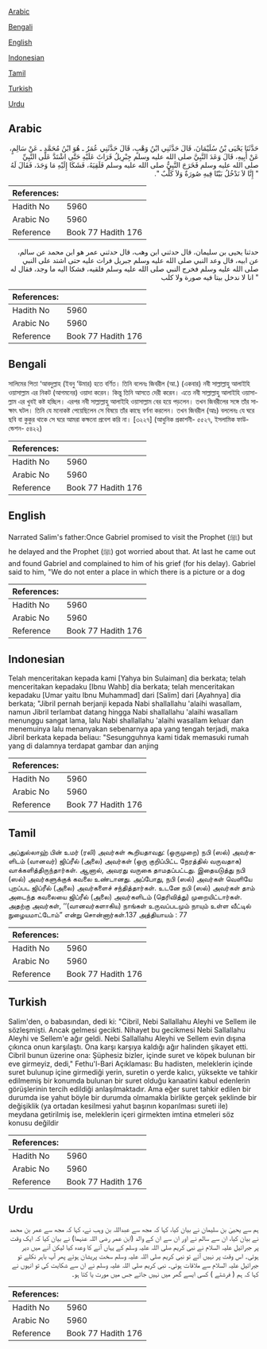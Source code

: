 [Arabic](#arabic)

[Bengali](#bengali)

[English](#english)

[Indonesian](#indonesian)

[Tamil](#tamil)

[Turkish](#turkish)

[Urdu](#urdu)

## Arabic


<div dir="rtl" lang="ar" style={{fontSize:'larger',backgroundColor:'#f8f9fa',padding:20}}>
حَدَّثَنَا يَحْيَى بْنُ سُلَيْمَانَ، قَالَ حَدَّثَنِي ابْنُ وَهْبٍ، قَالَ حَدَّثَنِي عُمَرُ ـ هُوَ ابْنُ مُحَمَّدٍ ـ عَنْ سَالِمٍ، عَنْ أَبِيهِ، قَالَ وَعَدَ النَّبِيَّ صلى الله عليه وسلم جِبْرِيلُ فَرَاثَ عَلَيْهِ حَتَّى اشْتَدَّ عَلَى النَّبِيِّ صلى الله عليه وسلم فَخَرَجَ النَّبِيُّ صلى الله عليه وسلم فَلَقِيَهُ، فَشَكَا إِلَيْهِ مَا وَجَدَ، فَقَالَ لَهُ ‏ "‏ إِنَّا لاَ نَدْخُلُ بَيْتًا فِيهِ صُورَةٌ وَلاَ كَلْبٌ ‏"‏‏.‏
</div>
<div style={{backgroundColor:'#f8f9fa',padding:20, marginBottom: 10}}><table> <thead> <tr> <th>References:</th> <th></th> </tr> </thead> <tbody><tr><td>Hadith No</td><td>5960</td></tr><tr><td>Arabic No</td><td>5960</td></tr><tr><td>Reference</td><td>Book 77 Hadith 176</td></tr></tbody></table></div>


<div dir="rtl" lang="ar" style={{fontSize:'larger',backgroundColor:'#f8f9fa',padding:20}}>
حدثنا يحيى بن سليمان، قال حدثني ابن وهب، قال حدثني عمر هو ابن محمد عن سالم، عن ابيه، قال وعد النبي صلى الله عليه وسلم جبريل فراث عليه حتى اشتد على النبي صلى الله عليه وسلم فخرج النبي صلى الله عليه وسلم فلقيه، فشكا اليه ما وجد، فقال له " انا لا ندخل بيتا فيه صورة ولا كلب
</div>
<div style={{backgroundColor:'#f8f9fa',padding:20, marginBottom: 10}}><table> <thead> <tr> <th>References:</th> <th></th> </tr> </thead> <tbody><tr><td>Hadith No</td><td>5960</td></tr><tr><td>Arabic No</td><td>5960</td></tr><tr><td>Reference</td><td>Book 77 Hadith 176</td></tr></tbody></table></div>

## Bengali


<div dir="ltr" lang="bn" style={{fontSize:'larger',backgroundColor:'#f8f9fa',padding:20}}>
সালিমের পিতা ‘আবদুল্লাহ (ইবনু ‘উমার) হতে বর্ণিত। তিনি বলেনঃ জিবরীল (আ.) (একবার) নবী সাল্লাল্লাহু আলাইহি ওয়াসাল্লাম এর নিকট (আগমনের) ওয়াদা করেন। কিন্তু তিনি আসতে দেরী করেন। এতে নবী সাল্লাল্লাহু আলাইহি ওয়াসাল্লাম এর খুবই কষ্ট হচ্ছিল। এরপর নবী সাল্লাল্লাহু আলাইহি ওয়াসাল্লাম বের হয়ে পড়লেন। তখন জিবরীলের সঙ্গে তাঁর সাক্ষাৎ ঘটল। তিনি যে মনোকষ্ট পেয়েছিলেন সে বিষয়ে তাঁর কাছে বর্ণনা করলেন। তখন জিবরীল (আঃ) বললেনঃ যে ঘরে ছবি বা কুকুর থাকে সে ঘরে আমরা কক্ষনো প্রবেশ করি না। [৩২২৭] (আধুনিক প্রকাশনী- ৫৫২৭, ইসলামিক ফাউন্ডেশন- ৫৪২২)
</div>
<div style={{backgroundColor:'#f8f9fa',padding:20, marginBottom: 10}}><table> <thead> <tr> <th>References:</th> <th></th> </tr> </thead> <tbody><tr><td>Hadith No</td><td>5960</td></tr><tr><td>Arabic No</td><td>5960</td></tr><tr><td>Reference</td><td>Book 77 Hadith 176</td></tr></tbody></table></div>

## English


<div dir="ltr" lang="en" style={{fontSize:'larger',backgroundColor:'#f8f9fa',padding:20}}>
Narrated Salim's father:Once Gabriel promised to visit the Prophet (ﷺ) but he delayed and the Prophet (ﷺ) got worried about that. At last he came out and found Gabriel and complained to him of his grief (for his delay). Gabriel said to him, "We do not enter a place in which there is a picture or a dog
</div>
<div style={{backgroundColor:'#f8f9fa',padding:20, marginBottom: 10}}><table> <thead> <tr> <th>References:</th> <th></th> </tr> </thead> <tbody><tr><td>Hadith No</td><td>5960</td></tr><tr><td>Arabic No</td><td>5960</td></tr><tr><td>Reference</td><td>Book 77 Hadith 176</td></tr></tbody></table></div>

## Indonesian


<div dir="ltr" lang="id" style={{fontSize:'larger',backgroundColor:'#f8f9fa',padding:20}}>
Telah menceritakan kepada kami [Yahya bin Sulaiman] dia berkata; telah menceritakan kepadaku [Ibnu Wahb] dia berkata; telah menceritakan kepadaku [Umar yaitu Ibnu Muhammad] dari [Salim] dari [Ayahnya] dia berkata; "Jibril pernah berjanji kepada Nabi shallallahu 'alaihi wasallam, namun Jibril terlambat datang hingga Nabi shallallahu 'alaihi wasallam menunggu sangat lama, lalu Nabi shallallahu 'alaihi wasallam keluar dan menemuinya lalu menanyakan sebenarnya apa yang tengah terjadi, maka Jibril berkata kepada beliau: "Sesungguhnya kami tidak memasuki rumah yang di dalamnya terdapat gambar dan anjing
</div>
<div style={{backgroundColor:'#f8f9fa',padding:20, marginBottom: 10}}><table> <thead> <tr> <th>References:</th> <th></th> </tr> </thead> <tbody><tr><td>Hadith No</td><td>5960</td></tr><tr><td>Arabic No</td><td>5960</td></tr><tr><td>Reference</td><td>Book 77 Hadith 176</td></tr></tbody></table></div>

## Tamil


<div dir="ltr" lang="ta" style={{fontSize:'larger',backgroundColor:'#f8f9fa',padding:20}}>
அப்துல்லாஹ் பின் உமர் (ரலி) அவர்கள் கூறியதாவது: (ஒருமுறை) நபி (ஸல்) அவர்களிடம் (வானவர்) ஜிப்ரீல் (அலை) அவர்கள் (ஒரு குறிப்பிட்ட நேரத்தில் வருவதாக) வாக்களித்திருந்தார்கள். ஆனால், அவரது வருகை தாமதப்பட்டது. இதையடுத்து நபி (ஸல்) அவர்களுக்குக் கவலை உண்டானது. அப்போது, நபி (ஸல்) அவர்கள் வெளியே புறப்பட ஜிப்ரீல் (அலை) அவர்களைச் சந்தித்தார்கள். உடனே நபி (ஸல்) அவர்கள் தாம் அடைந்த கவலையை ஜிப்ரீல் (அலை) அவர்களிடம் (தெரிவித்து) முறையிட்டார்கள். அதற்கு அவர்கள், ‘‘(வானவர்களாகிய) நாங்கள் உருவப்படமும் நாயும் உள்ள வீட்டில் நுழையமாட்டோம்” என்று சொன்னார்கள்.137 அத்தியாயம் : 77
</div>
<div style={{backgroundColor:'#f8f9fa',padding:20, marginBottom: 10}}><table> <thead> <tr> <th>References:</th> <th></th> </tr> </thead> <tbody><tr><td>Hadith No</td><td>5960</td></tr><tr><td>Arabic No</td><td>5960</td></tr><tr><td>Reference</td><td>Book 77 Hadith 176</td></tr></tbody></table></div>

## Turkish


<div dir="ltr" lang="tr" style={{fontSize:'larger',backgroundColor:'#f8f9fa',padding:20}}>
Salim'den, o babasından, dedi ki: "Cibril, Nebi Sallallahu Aleyhi ve Sellem ile sözleşmişti. Ancak gelmesi gecikti. Nihayet bu gecikmesi Nebi Sallallahu Aleyhi ve Sellem'e ağır geldi. Nebi Sallallahu Aleyhi ve Sellem evin dışına çıkınca onun karşılaştı. Ona karşı karşıya kaldığı ağır halinden şikayet etti. Cibril bunun üzerine ona: Şüphesiz bizler, içinde suret ve köpek bulunan bir eve girmeyiz, dedi," Fethu'l-Bari Açıklaması: Bu hadisten, meleklerin içinde suret bulunup içine girmediği yerin, suretin o yerde kalıcı, yüksekte ve tahkir edilmemiş bir konumda bulunan bir suret olduğu kanaatini kabul edenlerin görüşlerinin tercih edildiği anlaşılmaktadır. Ama eğer suret tahkir edilen bir durumda ise yahut böyle bir durumda olmamakla birlikte gerçek şeklinde bir değişiklik (ya ortadan kesilmesi yahut başının koparılması sureti ile) meydana getirilmiş ise, meleklerin içeri girmekten imtina etmeleri söz konusu değildir
</div>
<div style={{backgroundColor:'#f8f9fa',padding:20, marginBottom: 10}}><table> <thead> <tr> <th>References:</th> <th></th> </tr> </thead> <tbody><tr><td>Hadith No</td><td>5960</td></tr><tr><td>Arabic No</td><td>5960</td></tr><tr><td>Reference</td><td>Book 77 Hadith 176</td></tr></tbody></table></div>

## Urdu


<div dir="rtl" lang="ur" style={{fontSize:'larger',backgroundColor:'#f8f9fa',padding:20}}>
ہم سے یحییٰ بن سلیمان نے بیان کیا، کہا کہ مجھ سے عبداللہ بن وہب نے، کہا کہ مجھ سے عمر بن محمد نے بیان کیا، ان سے سالم نے اور ان سے ان کے والد (ابن عمر رضی اللہ عنہما) نے بیان کیا کہ ایک وقت پر جبرائیل علیہ السلام نے نبی کریم صلی اللہ علیہ وسلم کے یہاں آنے کا وعدہ کیا لیکن آنے میں دیر ہوئی۔ اس وقت پر نہیں آئے تو نبی کریم صلی اللہ علیہ وسلم سخت پریشان ہوئے پھر آپ باہر نکلے تو جبرائیل علیہ السلام سے ملاقات ہوئی۔ نبی کریم صلی اللہ علیہ وسلم نے ان سے شکایت کی تو انہوں نے کہا کہ ہم ( فرشتے ) کسی ایسے گھر میں نہیں جاتے جس میں مورت یا کتا ہو۔
</div>
<div style={{backgroundColor:'#f8f9fa',padding:20, marginBottom: 10}}><table> <thead> <tr> <th>References:</th> <th></th> </tr> </thead> <tbody><tr><td>Hadith No</td><td>5960</td></tr><tr><td>Arabic No</td><td>5960</td></tr><tr><td>Reference</td><td>Book 77 Hadith 176</td></tr></tbody></table></div>